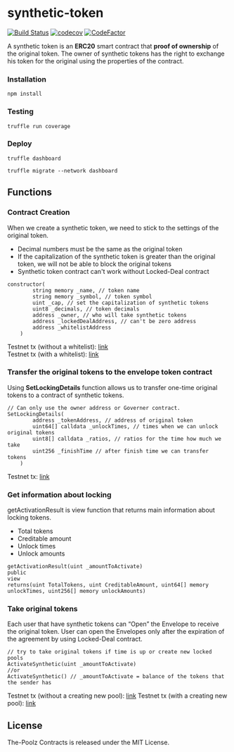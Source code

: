 # synthetic-token

[![Build Status](https://app.travis-ci.com/The-Poolz/synthetic-token.svg?branch=locked-synthetic)](https://app.travis-ci.com/The-Poolz/synthetic-token)
[![codecov](https://codecov.io/gh/The-Poolz/synthetic-token/branch/locked-synthetic/graph/badge.svg?token=hcog4N4JHJ)](https://codecov.io/gh/The-Poolz/synthetic-token)
[![CodeFactor](https://www.codefactor.io/repository/github/the-poolz/synthetic-token/badge)](https://www.codefactor.io/repository/github/the-poolz/synthetic-token)

A synthetic token is an **ERC20** smart contract that **proof of ownership** of the original token. The owner of synthetic tokens has the right to exchange his token for the original using the properties of the contract.

### Installation

```console
npm install
```

### Testing

```console
truffle run coverage
```

### Deploy

```console
truffle dashboard
```

```console
truffle migrate --network dashboard
```

## Functions

### Contract Creation

When we create a synthetic token, we need to stick to the settings of the original token.

- Decimal numbers must be the same as the original token
- If the capitalization of the synthetic token is greater than the original token, we will not be able to block the original tokens
- Synthetic token contract can't work without Locked-Deal contract

```solidity
constructor(
        string memory _name, // token name
        string memory _symbol, // token symbol
        uint _cap, // set the capitalization of synthetic tokens
        uint8 _decimals, // token decimals
        address _owner, // who will take synthetic tokens
        address _lockedDealAddress, // can't be zero address
        address _whitelistAddress
    )
```

Testnet tx (without a whitelist): [link](https://testnet.bscscan.com/tx/0x7a6c8e3a116525bab39eecd17f2c2992aed937fb386de5d91c1750278dce4085)
<br>
Testnet tx (with a whitelist): [link](https://testnet.bscscan.com/tx/0xc90fc3988eeac64b6cfc8d913f85dd750c329677ad056a9423c5fb90a7b96663)

### Transfer the original tokens to the envelope token contract
Using **SetLockingDetails** function allows us to transfer one-time original tokens to a contract of synthetic tokens.

```solidity
// Can only use the owner address or Governer contract.
SetLockingDetails(
        address _tokenAddress, // address of original token
        uint64[] calldata _unlockTimes, // times when we can unlock original tokens
        uint8[] calldata _ratios, // ratios for the time how much we take
        uint256 _finishTime // after finish time we can transfer tokens
    )
```

Testnet tx: [link](https://testnet.bscscan.com/tx/0x072c7f97baf0ecbd802878ffdbfd810f4e698ed5c49c66d2d3f389bfe9c38bf1)

### Get information about locking
getActivationResult is view function that returns main information about locking tokens. 
* Total tokens 
* Creditable amount
* Unlock times
* Unlock amounts
```solidity
getActivationResult(uint _amountToActivate)
public
view
returns(uint TotalTokens, uint CreditableAmount, uint64[] memory unlockTimes, uint256[] memory unlockAmounts)
```

### Take original tokens
Each user that have synthetic tokens can “Open” the Envelope to receive the original token. User can open the Envelopes only after the expiration of the agreement by using Locked-Deal contract.
```solidity
// try to take original tokens if time is up or create new locked pools
ActivateSynthetic(uint _amountToActivate)
//or
ActivateSynthetic() // _amountToActivate = balance of the tokens that the sender has
```

Testnet tx (without a creating new pool): [link](https://testnet.bscscan.com/tx/0x461fbb318fd0a2a39d5afa3fdecee4b1b0d97930c958c4ae96afb2476eea24e6)
Testnet tx (with a creating new pool): [link](https://testnet.bscscan.com/tx/0x302a813f8ed18ceb15afb0ab4e7487d85a3f2d1dfebddad4552fff992b3e7e71)

## License
The-Poolz Contracts is released under the MIT License.
